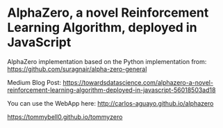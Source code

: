 # AlphaZero, a novel Reinforcement Learning Algorithm, deployed in JavaScript

AlphaZero implementation based on the Python implementation from:
https://github.com/suragnair/alpha-zero-general

Medium Blog Post:
https://towardsdatascience.com/alphazero-a-novel-reinforcement-learning-algorithm-deployed-in-javascript-56018503ad18

You can use the WebApp here:
http://carlos-aguayo.github.io/alphazero

https://tommybell0.github.io/tommyzero